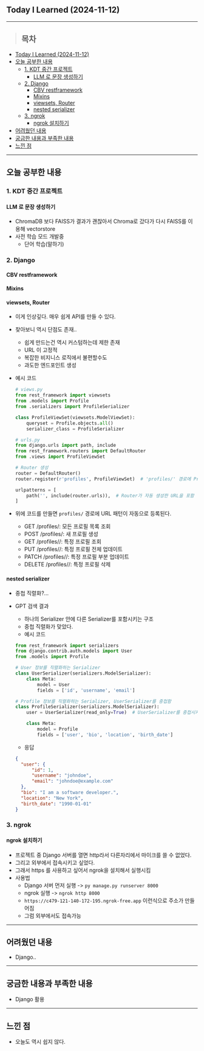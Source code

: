 ## Today I Learned (2024-11-12)
---
> ## 목차
- [Today I Learned (2024-11-12)](#today-i-learned-2024-11-12)
- [오늘 공부한 내용](#오늘-공부한-내용)
  - [1. KDT 중간 프로젝트](#1-kdt-중간-프로젝트)
    - [LLM 로 문장 생성하기](#llm-로-문장-생성하기)
  - [2. Django](#2-django)
    - [CBV restframework](#cbv-restframework)
    - [Mixins](#mixins)
    - [viewsets, Router](#viewsets-router)
    - [nested serializer](#nested-serializer)
  - [3. ngrok](#3-ngrok)
    - [ngrok 설치하기](#ngrok-설치하기)
- [어려웠던 내용](#어려웠던-내용)
- [궁금한 내용과 부족한 내용](#궁금한-내용과-부족한-내용)
- [느낀 점](#느낀-점)
---

## 오늘 공부한 내용
### 1. KDT 중간 프로젝트
#### LLM 로 문장 생성하기
- ChromaDB 보다 FAISS가 결과가 괜찮아서 Chroma로 갔다가 다시 FAISS를 이용해 vectorstore
- 사전 학습 모드 개발중
  - 단어 학습(말하기)
  
### 2. Django
#### CBV restframework
#### Mixins
#### viewsets, Router
  - 이게 인상깊다. 매우 쉽게 API를 만들 수 있다.
  - 찾아보니 역시 단점도 존재..
    - 쉽게 만드는건 역시 커스텀하는데 제한 존재
    - URL 이 고정적
    - 복잡한 비지니스 로직에서 불편할수도
    - 과도한 엔드포인트 생성
  - 예시 코드

    ```python
    # views.py
    from rest_framework import viewsets
    from .models import Profile
    from .serializers import ProfileSerializer

    class ProfileViewSet(viewsets.ModelViewSet):
        queryset = Profile.objects.all()
        serializer_class = ProfileSerializer
    ```

    ```python
    # urls.py
    from django.urls import path, include
    from rest_framework.routers import DefaultRouter
    from .views import ProfileViewSet

    # Router 생성
    router = DefaultRouter()
    router.register(r'profiles', ProfileViewSet)  # 'profiles/' 경로에 ProfileViewSet을 등록

    urlpatterns = [
        path('', include(router.urls)),  # Router가 자동 생성한 URL을 포함
    ]
    ```
  - 위에 코드를 만들면 `profiles/` 경로에 URL 패턴이 자동으로 등록된다.
    - GET /profiles/: 모든 프로필 목록 조회
    - POST /profiles/: 새 프로필 생성
    - GET /profiles/<id>/: 특정 프로필 조회
    - PUT /profiles/<id>/: 특정 프로필 전체 업데이트
    - PATCH /profiles/<id>/: 특정 프로필 부분 업데이트
    - DELETE /profiles/<id>/: 특정 프로필 삭제

#### nested serializer
  - 중첩 직렬화?...
  - GPT 검색 결과 
    - 하나의 Serializer 안에 다른 Serializer를 포함시키는 구조
    - 중첩 직렬화가 맞았다.
    - 예시 코드
  
    ```python
    from rest_framework import serializers
    from django.contrib.auth.models import User
    from .models import Profile

    # User 정보를 직렬화하는 Serializer
    class UserSerializer(serializers.ModelSerializer):
        class Meta:
            model = User
            fields = ['id', 'username', 'email']

    # Profile 정보를 직렬화하는 Serializer, UserSerializer를 중첩함
    class ProfileSerializer(serializers.ModelSerializer):
        user = UserSerializer(read_only=True)  # UserSerializer를 중첩시켜서 사용자 정보를 포함

        class Meta:
            model = Profile
            fields = ['user', 'bio', 'location', 'birth_date']
    ```

    - 응답
  
    ```json
    {
      "user": {
          "id": 1,
          "username": "johndoe",
          "email": "johndoe@example.com"
      },
      "bio": "I am a software developer.",
      "location": "New York",
      "birth_date": "1990-01-01"
    }
    ```

### 3. ngrok
#### ngrok 설치하기
- 프로젝트 중 Django 서버를 열면 http라서 다른자리에서 마이크를 쓸 수 없었다.
- 그리고 외부에서 접속시키고 싶었다.
- 그래서 https 를 사용하고 싶어서 ngrok을 설치해서 실행시킴
- 사용법
  - Django 서버 먼저 실행 -> `py manage.py runserver 8000`
  - ngrok 실행 -> `ngrok http 8000`
  - `https://c479-121-140-172-195.ngrok-free.app` 이런식으로 주소가 만들어짐
  - 그럼 외부에서도 접속가능
---
## 어려웠던 내용
- Django..
---
## 궁금한 내용과 부족한 내용
- Django 활용
---
## 느낀 점
- 오늘도 역시 쉽지 않다.

<!-- <img src="이미지 주소" width="100%" height="100%"/> -->
